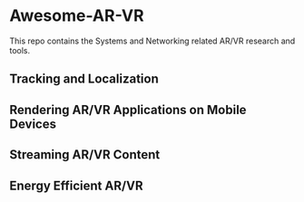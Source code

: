 # Awesome-AR-VR
This repo contains the Systems and Networking related AR/VR research and tools.

## Tracking and Localization

## Rendering AR/VR Applications on Mobile Devices

## Streaming AR/VR Content

## Energy Efficient AR/VR
